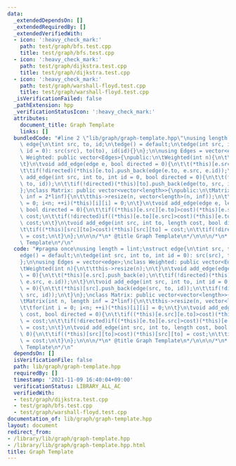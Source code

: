 ```yaml
---
data:
  _extendedDependsOn: []
  _extendedRequiredBy: []
  _extendedVerifiedWith:
  - icon: ':heavy_check_mark:'
    path: test/graph/bfs.test.cpp
    title: test/graph/bfs.test.cpp
  - icon: ':heavy_check_mark:'
    path: test/graph/dijkstra.test.cpp
    title: test/graph/dijkstra.test.cpp
  - icon: ':heavy_check_mark:'
    path: test/graph/warshall-floyd.test.cpp
    title: test/graph/warshall-floyd.test.cpp
  _isVerificationFailed: false
  _pathExtension: hpp
  _verificationStatusIcon: ':heavy_check_mark:'
  attributes:
    document_title: Graph Template
    links: []
  bundledCode: "#line 2 \"lib/graph/graph-template.hpp\"\nusing length = lint;\nstruct\
    \ edge{\n\tint src, to, id;\n\tedge() = default;\n\tedge(int src, int to, int\
    \ id = 0): src(src), to(to), id(id){}\n};\n\nusing Edges = vector<edge>;\nclass\
    \ Weighted: public vector<Edges>{\npublic:\n\tWeighted(int n){\n\t\tthis->resize(n);\n\
    \t}\n\tvoid add_edge(edge e, bool directed = 0){\n\t\t(*this)[e.src].push_back(e);\n\
    \t\tif(!directed)(*this)[e.to].push_back(edge(e.to, e.src, e.id));\n\t}\n\tvoid\
    \ add_edge(int src, int to, int id = 0, bool directed = 0){\n\t\t(*this)[src].push_back(edge(src,\
    \ to, id));\n\t\tif(!directed)(*this)[to].push_back(edge(to, src, id));\n\t}\n\
    };\nclass Matrix: public vector<vector<length>>{\npublic:\n\tMatrix(int n, length\
    \ inf = 2*linf){\n\t\tthis->resize(n, vector<length>(n, inf));\n\t\tfor(int i\
    \ = 0; i<n; ++i)(*this)[i][i] = 0;\n\t}\n\tvoid add_edge(edge e, length cost,\
    \ bool directed = 0){\n\t\tif((*this)[e.src][e.to]>cost)(*this)[e.src][e.to] =\
    \ cost;\n\t\tif(!directed)if((*this)[e.to][e.src]>cost)(*this)[e.to][e.src] =\
    \ cost;\n\t}\n\tvoid add_edge(int src, int to, length cost, bool directed = 0){\n\
    \t\tif((*this)[src][to]>cost)(*this)[src][to] = cost;\n\t\tif(!directed)if((*this)[to][src]>cost)(*this)[to][src]\
    \ = cost;\n\t}\n};\n\n\n/*\n* @title Graph Template\n*/\n\n\n/*\n* @title Graph\
    \ Template\n*/\n"
  code: "#pragma once\nusing length = lint;\nstruct edge{\n\tint src, to, id;\n\t\
    edge() = default;\n\tedge(int src, int to, int id = 0): src(src), to(to), id(id){}\n\
    };\n\nusing Edges = vector<edge>;\nclass Weighted: public vector<Edges>{\npublic:\n\
    \tWeighted(int n){\n\t\tthis->resize(n);\n\t}\n\tvoid add_edge(edge e, bool directed\
    \ = 0){\n\t\t(*this)[e.src].push_back(e);\n\t\tif(!directed)(*this)[e.to].push_back(edge(e.to,\
    \ e.src, e.id));\n\t}\n\tvoid add_edge(int src, int to, int id = 0, bool directed\
    \ = 0){\n\t\t(*this)[src].push_back(edge(src, to, id));\n\t\tif(!directed)(*this)[to].push_back(edge(to,\
    \ src, id));\n\t}\n};\nclass Matrix: public vector<vector<length>>{\npublic:\n\
    \tMatrix(int n, length inf = 2*linf){\n\t\tthis->resize(n, vector<length>(n, inf));\n\
    \t\tfor(int i = 0; i<n; ++i)(*this)[i][i] = 0;\n\t}\n\tvoid add_edge(edge e, length\
    \ cost, bool directed = 0){\n\t\tif((*this)[e.src][e.to]>cost)(*this)[e.src][e.to]\
    \ = cost;\n\t\tif(!directed)if((*this)[e.to][e.src]>cost)(*this)[e.to][e.src]\
    \ = cost;\n\t}\n\tvoid add_edge(int src, int to, length cost, bool directed =\
    \ 0){\n\t\tif((*this)[src][to]>cost)(*this)[src][to] = cost;\n\t\tif(!directed)if((*this)[to][src]>cost)(*this)[to][src]\
    \ = cost;\n\t}\n};\n\n\n/*\n* @title Graph Template\n*/\n\n\n/*\n* @title Graph\
    \ Template\n*/\n"
  dependsOn: []
  isVerificationFile: false
  path: lib/graph/graph-template.hpp
  requiredBy: []
  timestamp: '2021-11-09 16:40:04+09:00'
  verificationStatus: LIBRARY_ALL_AC
  verifiedWith:
  - test/graph/dijkstra.test.cpp
  - test/graph/bfs.test.cpp
  - test/graph/warshall-floyd.test.cpp
documentation_of: lib/graph/graph-template.hpp
layout: document
redirect_from:
- /library/lib/graph/graph-template.hpp
- /library/lib/graph/graph-template.hpp.html
title: Graph Template
---
```


